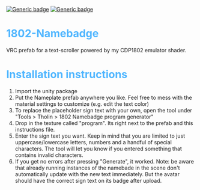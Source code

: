 [![Generic badge](https://img.shields.io/badge/Unity-2019.4.31f1-informational.svg)](https://unity3d.com/unity/whats-new/2019.4.31)
[![Generic badge](https://img.shields.io/badge/License-MIT-informational.svg)](https://github.com/hfcRed/Among-Us-Follower/blob/main/LICENSE)

<h1 style="color: #50b6ff;">1802-Namebadge</h1>
<p>
VRC prefab for a text-scroller powered by my CDP1802 emulator shader.
</p>

<h1 style="color: #50b6ff;">Installation instructions</h1>
<ol>
<li>Import the unity package</li>
<li>Put the Nameplate prefab anywhere you like. Feel free to mess with the material settings to customize (e.g. edit the text color)</li>
<li>To replace the placeholder sign text with your own, open the tool under "Tools > Tholin > 1802 Namebadge program generator"</li>
<li>Drop in the texture called "program". Its right next to the prefab and this instructions file.</li>
<li>Enter the sign text you want. Keep in mind that you are limited to just uppercase/lowercase letters, numbers and a handful of special characters. The tool will let you know if you entered something that contains invalid characters.</li>
<li>If you get no errors after pressing "Generate", it worked. Note: be aware that already running instances of the namebade in the scene don't automatically update with the new text immediately. But the avatar should have the correct sign text on its badge after upload.</li>
</ol>
